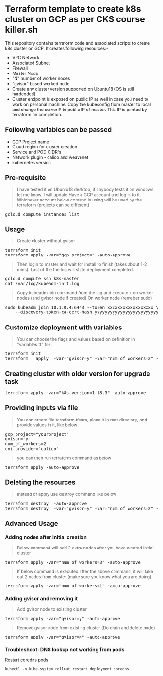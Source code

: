 # Terraform template to create k8s cluster on GCP as per CKS course killer.sh

This repository contains terraform code and associated scripts to create k8s cluster on GCP.  It creates following resources:-

* VPC Network
* Associated Subnet
* Firewall
* Master Node
* "N" number of worker nodes
* "gvisor" based worked node
* Create any cluster version supported on Ubuntu18 (OS is still hardcoded)
* Cluster endpoint is exposed on public IP as well in case you need to work on personal machine. Copy the kubeconfig 
from master to local and change the serverIP to public IP of master.  This IP is printed by terraform on completion.

## Following variables can be passed

* GCP Project name
* Cloud region for cluster creation
* Service and POD CIDR's
* Network plugin - calico and weavenet
* kubernetes version

## Pre-requisite

> I have tested it on Ubuntu18 desktop, if anybody tests it on windows let me know. I will update
> Have a GCP account and log in to it. Whichever account below comand is using will be used by the terraform (projects can be different)

<pre>
gcloud compute instances list
</pre>

## Usage

> Create cluster without gvisor

<pre>
terraform init
terraform apply -var="gcp_project=<yourprojectid>" -auto-approve
</pre>

> Then login to master and wait for install to finish (takes about 1-2 mins). Last of the the log will state deployment completed.

<pre>
gcloud compute ssh k8s-master
cat /var/log/kubeadm-init.log
</pre>

> Copy kubeadm join command from the log and execute it on worker nodes (and gvisor node if created)
> On worker node (remeber sudo)

<pre>
sudo kubeadm join 10.1.0.4:6443 --token xxxxxxxxxxxxxxxxxx \
    --discovery-token-ca-cert-hash yyyyyyyyyyyyyyyyyyyyyyyyyyyyyyyyyyyyyyyyyyyyy
</pre>

## Customize deployment with variables

> You can choose the flags and values based on definition in "variables.tf" file.

<pre>
terraform init
terraform   apply  -var="gvisor=y" -var="num_of_workers=2" -var="cni_provider=calico" -auto-approve
</pre>

## Creating cluster with older version for upgrade task

<pre>
terraform apply -var="k8s_version=1.18.3" -auto-approve
</pre>

## Providing inputs via file

>You can create file terraform.tfvars, place it in root directory, and provide values in it, like below

<pre>
gcp_project="yourproject"
gvisor="y"
num_of_workers=2
cni_provider="calico"
</pre>

> you can then run terraform command as below

<pre>
terraform apply -auto-approve
</pre>

## Deleting the resources

> Instead of apply use destroy command like below

<pre>
terraform destroy  -auto-approve
terraform destroy  -var="gvisor=y" -var="num_of_workers=2" -var="cni_provider=calico" -auto-approve
</pre>

## Advanced Usage

### Adding nodes after initial creation

> Below command will add 2 extra nodes after you have created initial cluster

<pre>
terraform apply -var="num_of_workers=3" -auto-approve
</pre>

> If below command is executed after the above command, it will take out 2 nodes from cluster (make sure you know what you are doing)

<pre>
terraform apply -var="num_of_workers=1" -auto-approve
</pre>

### Adding gvisor and removing it

> Add gvisor node to existing cluster

<pre>
terraform apply -var="gvisor=y" -auto-approve
</pre>

> Remove gvisor node from existing cluster (Do drain and delete node)

<pre>
terraform apply -var="gvisor=N" -auto-approve
</pre>

### Troubleshoot:  DNS lookup not working from pods
Restart coredns pods

`kubectl -n kube-system rollout restart deployment coredns`